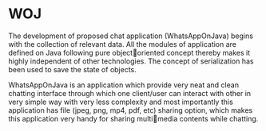 # WOJ

The development of proposed chat application (WhatsAppOnJava) begins with the collection of relevant data. All the modules of application are defined on Java following pure objectoriented concept thereby makes it highly independent of other 
technologies. The concept of serialization has been used to save the state of objects.

WhatsAppOnJava is an application which provide very neat and clean chatting interface through which one client/user can interact with 
other in very simple way with very less complexity and most importantly this application has file (jpeg, png, mp4, pdf, etc) sharing option, which makes this application very handy for sharing multimedia contents while chatting.
